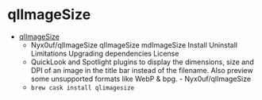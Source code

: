 # qlImageSize
- [qlImageSize](https://github.com/Nyx0uf/qlImageSize)
  -  Nyx0uf/qlImageSize qlImageSize mdImageSize Install Uninstall Limitations Upgrading dependencies License
  - QuickLook and Spotlight plugins to display the dimensions, size and DPI of an image in the title bar instead of the filename. Also preview some unsupported formats like WebP & bpg. - Nyx0uf/qlImageSize
  - `brew cask install qlimagesize`
